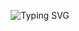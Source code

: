 <p align="center">
  <img src="https://readme-typing-svg.demolab.com?font=playfair+display&pause=1000&color=18CC76&center=true&width=435&lines=hello+world%2C+i'm+mahadevan" alt="Typing SVG">
</p>

